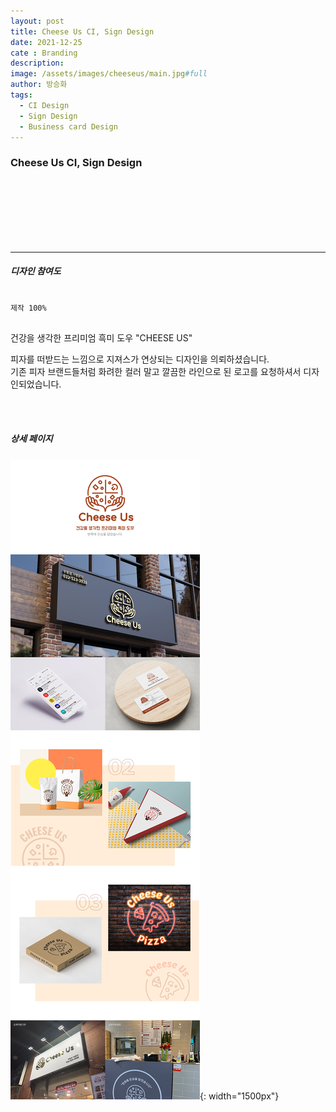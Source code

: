 ```yaml
---
layout: post
title: Cheese Us CI, Sign Design
date: 2021-12-25
cate : Branding
description:
image: /assets/images/cheeseus/main.jpg#full
author: 방승화
tags:
  - CI Design
  - Sign Design
  - Business card Design
---
```


<h3>Cheese Us CI, Sign Design</h3>
<br><br><br><br><br><br>
<hr>

##### 디자인 참여도
<pre>
<code>
제작 100%
</code>
</pre>

<p>
건강을 생각한 프리미엄 흑미 도우 "CHEESE US"
</p>
<p>
피자를 떠받드는 느낌으로 지져스가 연상되는 디자인을 의뢰하셨습니다.<br>
기존 피자 브랜드들처럼 화려한 컬러 말고 깔끔한 라인으로 된 로고를 요청하셔서 디자인되었습니다.<br>
</p>

<br>
<br>

##### 상세 페이지
![pc_main](/assets/images/cheeseus/view.jpg){: width="1500px"}

